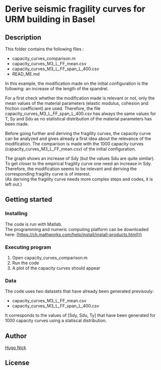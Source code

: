 # Derive seismic fragility curves for URM building in Basel

## Description

This folder contains the following files :  
 
* capacity_curves_comparison.m
* capacity_curves_M3_L_FF_mean.csv
* capacity_curves_M3_L_FF_span_L_400.csv
* READ_ME.md

In this example, the modification made on the initial configuration is the following: an increase of the length of the spandrel.

For a first check whether the modification made is relevant or not, only the mean values of the material parameters (elastic modulus, cohesion and friction coefficient) are used. Therefore, the file capacity_curves_M3_L_FF_span_L_400.csv has always the same values for T, Sy and Sdu as no statistical distribution of the material parameters has been made.

Before going further and deriving the fragility curves, the capacity curve can be analyzed and gives already a first idea about the relevance of the modification. The comparison is made with the 1000 capacity curves (capacity_curves_M3_L_FF_mean.csv) of the initial configuration.

The graph shows an increase of Sdy (but the values Sdu are quite similar). To get closer to the empirical fragility curve one need an increase in Sdy. Therefore, the modification seems to be relevant and deriving the corresponding fragility curve is of interest.  
(As deriving the fragility curve needs more complex steps and codes, it is left out.)

## Getting started

### Installing

The code is run with Matlab.  
The programming and numeric computing platform can be downloaded here:
[https://ch.mathworks.com/help/install/install-products.html]()

### Executing program

1. Open capacity_curves_comparison.m  
2. Run the code 
3. A plot of the capacity curves should appear

### Data

The code uses two datasets that have already been generated previsouly:  

* capacity_curves_M3_L_FF_mean.csv
* capacity_curves_M3_L_FF_span_L_400.csv

It corresponds to the values of [Sdy, Sdu, Ty] that have been generated for 1000 capacity curves using a statiscal distribution. 

## Author

[Hugo Nick](hugo.nick@epfl.ch)

## License







